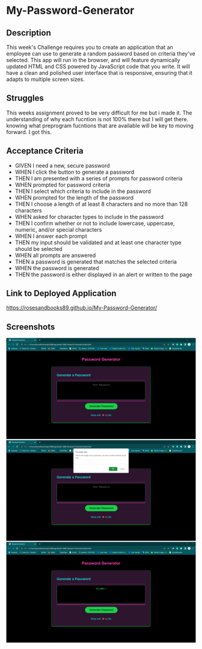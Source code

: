 # My-Password-Generator

## Description
This week's Challenge requires you to create an application that an employee can use to generate a random password based on criteria they've selected. This app will run in the browser, and will feature dynamically updated HTML and CSS powered by JavaScript code that you write. It will have a clean and polished user interface that is responsive, ensuring that it adapts to multiple screen sizes.

## Struggles
This weeks assignment proved to be very difficult for me but i made it. The understanding of why each fucntion is not 100% there but I will get there. knowing what preprogram fucntions that are available will be key to moving forward. I got this. 

## Acceptance Criteria
* GIVEN I need a new, secure password
* WHEN I click the button to generate a password
* THEN I am presented with a series of prompts for password criteria
* WHEN prompted for password criteria
* THEN I select which criteria to include in the password
* WHEN prompted for the length of the password
* THEN I choose a length of at least 8 characters and no more than 128 characters
* WHEN asked for character types to include in the password
* THEN I confirm whether or not to include lowercase, uppercase, numeric, and/or special characters
* WHEN I answer each prompt
* THEN my input should be validated and at least one character type should be selected
* WHEN all prompts are answered
* THEN a password is generated that matches the selected criteria
* WHEN the password is generated
* THEN the password is either displayed in an alert or written to the page

## Link to Deployed Application

https://rosesandbooks89.github.io/My-Password-Generator/

## Screenshots
![alt text](./assets/images/img1.png)
![alt text](./assets/images/img2.png)
![alt text](./assets/images/img3.png)
